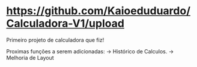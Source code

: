 # https://github.com/Kaioeduduardo/Calculadora-V1/upload
Primeiro projeto de calculadora que fiz!

Proximas funções a serem adicionadas:
-> Histórico de Calculos.
-> Melhoria de Layout
